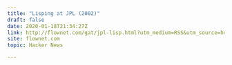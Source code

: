 ```yaml
---
title: "Lisping at JPL (2002)"
draft: false
date: 2020-01-18T21:34:27Z
link: http://flownet.com/gat/jpl-lisp.html?utm_medium=RSS&utm_source=hune
site: flownet.com
topic: Hacker News  

---
```

